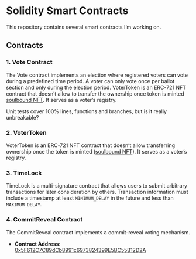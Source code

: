 # Solidity Smart Contracts

This repository contains several smart contracts I’m working on.

## Contracts

### 1. Vote Contract
The Vote contract implements an election where registered voters can vote during a predefined time period. A voter can only vote once per ballot section and only during the election period.
VoterToken is an ERC-721 NFT contract that doesn’t allow to transfer the ownership once token is minted [soulbound NFT](https://vitalik.ca/general/2022/01/26/soulbound.html). It serves as a voter’s registry.

Unit tests cover 100% lines, functions and branches, but is it really unbreakable?

### 2. VoterToken
VoterToken is an ERC-721 NFT contract that doesn’t allow transferring ownership once the token is minted ([soulbound NFT](https://vitalik.ca/general/2022/01/26/soulbound.html)). It serves as a voter’s registry.

### 3. TimeLock
TimeLock is a multi-signature contract that allows users to submit arbitrary transactions for later consideration by others. Transaction information must include a timestamp at least `MINIMUM_DELAY` in the future and less than `MAXIMUM_DELAY`.

### 4. CommitReveal Contract
The CommitReveal contract implements a commit-reveal voting mechanism.

- **Contract Address**: [0x5F612C7C89dCb8991c6973824399E5BC55B12D2A](https://basescan.org/address/0x5F612C7C89dCb8991c6973824399E5BC55B12D2A#code)

